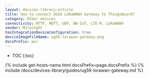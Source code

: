 ```yaml
---
layout: devices-library-article
title: How to connect UG56 LoRaWAN® Gateway to ThingsBoard?
category: Other devices
connectivity: HTTP, MQTT, UDP, NB-IoT, LTE-M, LoRaWAN®
vendor: Milesight
hasIntegrationDeviceConfiguration: true
deviceImageFileName: ug56-lorawan-gateway.png
docsPrefix: pe/
---
```


* TOC
{:toc}

{% include get-hosts-name.html docsPrefix=page.docsPrefix %}
{% include /docs/devices-library/guides/ug56-lorawan-gateway.md %}
